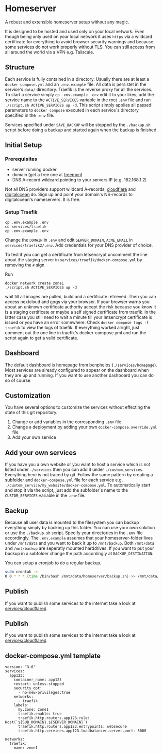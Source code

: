 # Homeserver
A robust and extensible homeserver setup without any magic.

It is designed to be hosted and used only on your local network. Even though being only used on your local network it uses ```https``` via a wildcard certificate for everything to avoid browser security warnings and because some services do not work properly without TLS. You can still access from all around the world via a VPN e.g. Tailscale.

## Structure
Each service is fully contained in a directory. Usually there are at least a ```docker-compose.yml``` and an ```.env.example``` file. All data is persistet in the service's ```data/``` direcrtory.
Traefik is the reverse proxy for all the services. To start a service simply ```cp .env.example .env``` edit it to your likes, add the service name to the ```ACTIVE_SERVICES``` variable in the root ```.env``` file and run ```./script.sh ACTIVE_SERVICES up -d```. This script simply applies all passed parameters to ```docker compose``` executed in each service`s directory specified in the ```.env``` file.

Services specified under ```SAVE_BACKUP``` will be stopped by the ```./backup.sh``` script before doing a backup and started again when the backup is finished.

## Initial Setup

### Prerequisites
- server running docker
- domain (get a free one at [freemon](https://www.freenom.com/))
- DNS A-record wildcard pointing to your servers IP (e.g. 192.168.1.2)

Not all DNS providers support wildcard A-records, [cloudflare](https://www.cloudflare.com/) and [digitalocean](https://www.digitalocean.com/) do. Sign up and point your domain's NS-records to digitalocean's nameservers. It is free.

### Setup Traefik
```
cp .env.example .env
cd services/traefik
cp .env.example .env
```
Change the ```DOMAIN``` in ```.env``` and edit ```SERVER_DOMAIN```, ```ACME_EMAIL``` in ```services/traefik2/.env```. 
Add credentials for your DNS provider of choice.

To test if you can get a certificate from letsencrypt uncomment the line about the staging server in ```services/traefik/docker-compose.yml``` by removing the ```#``` sign.

Run 
```
docker network create zone1
./script.sh ACTIVE_SERVICES up -d
``` 
wait till all images are pulled, build and a certificate retrieved. Then you can access nextcloud and gogs via your browser. If your browser warns you about an unknown certificate authority accept the risk because you know it is a staging certificate or maybe a self signed certificate from traefik. In the latter case you still need to wait a minute till your letsencrypt certificate is issued or you have an error somewhere. Check ```docker compose logs -f traefik``` to view the logs of traefik. If everything worked alright, just comment out the one line in traefik's docker-compose.yml and run the script again to get a valid certificate.

## Dashboard

The default dashboard is [homepage from benphelps](https://github.com/benphelps/homepage) (```./services/homepage```). Most services are already configured to appear on the dashboard when they are up and running. If you want to use another dashboard you can do so of course.

## Customization

You have several options to customize the services without effecting the state of this git repository.
1. Change or add variables in the corrosponding ```.env``` file
2. Change a deployment by adding your own ```docker-compose.override.yml``` file
3. Add your own service

## Add your own services

If you have you a own website or you want to host a service which is not listed under ```./services``` then you can add it under ```./custom_services```. Everything here is not traced by git. Follow the same pattern by creating a subfolder and ```docker-compose.yml``` file for each service e.g. ```./custom_service/my_website/docker-compose.yml```. To automatically start and stop it via the script, just add the subfolder`s name to the ```CUSTOM_SERVICES``` variable in the ```.env``` file.

## Backup

Because all user data is mounted to the filesystem you can backup everything simply by backing up this folder. You can use your own solution or use the ```./backup.sh``` script. Specify your directories in the ```.env``` file accordingly. The ```.env.example``` assumes that your homeserver-folder lives under ```/mnt/data``` and you want to back it up to ```/mnt/backup```. Both ```/mnt/data``` and ```/mnt/backup``` are seperatly mounted harddrives. If you want to put your backup in a subfolder change the path accordingly at ```BACKUP_DESTINATION```.

You can setup a cronjob to do a regular backup.

```bash
sudo crontab -e
0 0 * * * (time /bin/bash /mnt/data/homeserver/backup.sh) >> /mnt/data/homeserver/backup-logs.txt 2>&1
```

## Publish

If you want to publish some services to the internet take a look at [services/cloudflared](./services/cloudflared).

## Publish

If you want to publish some services to the internet take a look at [services/cloudflared](./services/cloudflared).

## docker-compose.yml template

```
version: "3.6"
services:
  app123:
    container_name: app123
    restart: unless-stopped
    security_opt:
      - no-new-privileges:true
    networks:
      - traefik
    labels:
      my.zone: zone1
      traefik.enable: true
      traefik.http.routers.app123.rule: Host(`${SUB_DOMAIN}.${SERVER_DOMAIN}`)
      traefik.http.routers.app123.entrypoints: websecure
      traefik.http.services.app123.loadbalancer.server.port: 3000

networks:
  traefik:
    name: zone1
```
